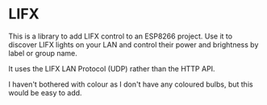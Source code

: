 # LIFX

This is a library to add LIFX control to an ESP8266 project. Use it to discover LIFX lights on your LAN and control their power and brightness by label or group name.

It uses the LIFX LAN Protocol (UDP) rather than the HTTP API.

I haven't bothered with colour as I don't have any coloured bulbs, but this would be easy to add.
